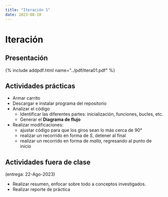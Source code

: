 ```yaml
---
title: "Iteración 1"
date: 2023-08-10
---
```


# Iteración

## Presentación
{% include addpdf.html name="../pdf/itera01.pdf" %}

## Actividades prácticas
* Armar carrito
* Descargar e instalar programa del repositorio
* Analizar el código
  - Identificar las diferentes partes: inicialización, funciones, bucles, etc.
  - Generar el **Diagrama de flujo**
* Realizar modificaciones:
  - ajustar código para que los giros sean lo más cerca de 90°
  - realizar un recorrido en forma de *S*, detener al final
  - realizar un recorrido en forma de *malla*, regresando al punto de inicio

## Actividades fuera de clase
(entrega: 22-Ago-2023)
- Realizar resumen, enfocar sobre todo a conceptos investigados.
- Realizar reporte de práctica
